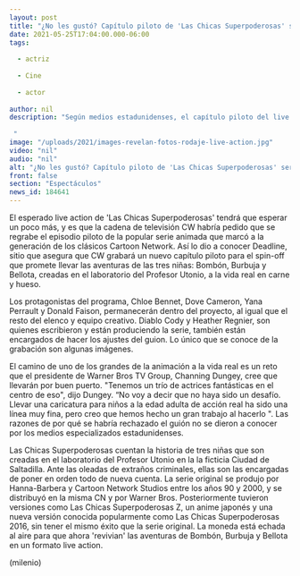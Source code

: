 ```yaml
---
layout: post
title: "¿No les gustó? Capítulo piloto de 'Las Chicas Superpoderosas' será regrabado"
date: 2021-05-25T17:04:00.000-06:00
tags:
  
  - actriz
  
  - Cine
  
  - actor
  
author: nil
description: "Según medios estadunidenses, el capítulo piloto del live action de Las Chicas Superpoderosas se volverá a grabar a petición de la cadena de televisión CW.  "
image: "/uploads/2021/images-revelan-fotos-rodaje-live-action.jpg"
video: "nil"
audio: "nil"
alt: "¿No les gustó? Capítulo piloto de 'Las Chicas Superpoderosas' será regrabado"
front: false
section: "Espectáculos"
news_id: 184641
---
```


El esperado live action de 'Las Chicas Superpoderosas' tendrá que esperar un poco más, y es que la cadena de televisión CW habría pedido que se regrabe el episodio piloto de la popular serie animada que marcó a la generación de los clásicos Cartoon Network. Así lo dio a conocer Deadline, sitio que asegura que CW grabará un nuevo capítulo piloto para el spin-off que promete llevar las aventuras de las tres niñas: Bombón, Burbuja y Bellota, creadas en el laboratorio del Profesor Utonio, a la vida real en carne y hueso. 

Los protagonistas del programa, Chloe Bennet, Dove Cameron, Yana Perrault y Donald Faison, permanecerán dentro del proyecto, al igual que el resto del elenco y equipo creativo. Diablo Cody y Heather Regnier, son quienes escribieron y están produciendo la serie, también están encargados de hacer los ajustes del guion. Lo único que se conoce de la grabación son algunas imágenes. 

El camino de uno de los grandes de la animación a la vida real es un reto que el presidente de Warner Bros TV Group, Channing Dungey, cree que llevarán por buen puerto. 
"Tenemos un trío de actrices fantásticas en el centro de eso", dijo Dungey. “No voy a decir que no haya sido un desafío. Llevar una caricatura para niños a la edad adulta de acción real ha sido una línea muy fina, pero creo que hemos hecho un gran trabajo al hacerlo ". 
Las razones de por qué se habría rechazado el guión no se dieron a conocer por los medios especializados estadunidenses. 

Las Chicas Superpoderosas cuentan la historia de tres niñas que son creadas en el laboratorio del Profesor Utonio en la la ficticia Ciudad de Saltadilla. Ante las oleadas de extraños criminales, ellas son las encargadas de poner en orden todo de nueva cuenta. La serie original se produjo por Hanna-Barbera y Cartoon Network Studios entre los años 90 y 2000, y se distribuyó en la misma CN y por Warner Bros. Posteriormente tuvieron versiones como Las Chicas Superpoderosas Z, un anime japonés y una nueva versión conocida popularmente como Las Chicas Superpoderosas 2016, sin tener el mismo éxito que la serie original. La moneda está echada al aire para que ahora 'revivian' las aventuras de Bombón, Burbuja y Bellota en un formato live action. 

(milenio)